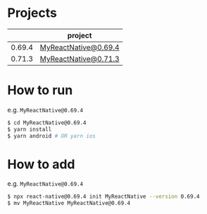 # Projects

|        | project              |
|--------|----------------------|
| 0.69.4 | MyReactNative@0.69.4 |
| 0.71.3 | MyReactNative@0.71.3 |

# How to run

e.g. `MyReactNative@0.69.4`

```sh
$ cd MyReactNative@0.69.4
$ yarn install
$ yarn android # OR yarn ios
```

# How to add

e.g. `MyReactNative@0.69.4`

```sh
$ npx react-native@0.69.4 init MyReactNative --version 0.69.4
$ mv MyReactNative MyReactNative@0.69.4
```
